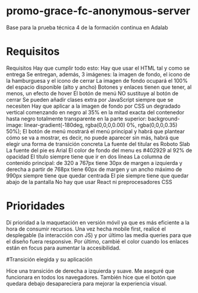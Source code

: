 # promo-grace-fc-anonymous-server
Base para la prueba técnica 4 de la formación continua en Adalab

# Requisitos

Requisitos
Hay que cumplir todo esto:
Hay que usar el HTML tal y como se entrega
Se entregan, además, 3 imágenes: la imagen de fondo, el icono de la hamburguesa y el icono de cerrar
La imagen de fondo ocupará el 100% del espacio disponible (alto y ancho)
Botones y enlaces tienen que tener, al menos, un efecto de hover
El botón de menú NO sustituye al botón de cerrar
Se pueden añadir clases extra por JavaScript siempre que se necesiten
Hay que aplicar a la imagen de fondo por CSS un degradado vertical comenzando en negro al 35% en la mitad exacta del contenedor hasta negro totalmente transparente en la parte superior:
background-image: linear-gradient(-180deg, rgba(0,0,0,0.00) 0%, rgba(0,0,0,0.35) 50%);
El botón de menú mostrará el menú principal y habrá que plantear cómo se va a mostrar, es decir, no puede aparecer sin más, habrá que elegir una forma de transición concreta
La fuente del titular es Roboto Slab
La fuente del pie es Arial
El color de fondo del menu es #402929 al 92% de opacidad
El título siempre tiene que ir en dos líneas
La columna de contenido principal:
de 320 a 767px tiene 30px de margen a izquierda y derecha
a partir de 768px tiene 60px de margen y un ancho máximo de 990px
siempre tiene que quedar centrada
El pie siempre tiene que quedar abajo de la pantalla
No hay que usar React ni preprocesadores CSS

# Prioridades

Dí prioridad a la maquetación en versión móvil ya que es más eficiente a la hora de consumir recursos. Una vez hecha mobile first, realicé el desplegable (la interacción con JS) y por último las media queries para que el diseño fuera responsive.
Por último, cambié el color cuando los enlaces están en focus para aumentar la accesibilidad.

#Transición elegida y su aplicación

Hice una transición de derecha a izquierda y suave. Me aseguré que funcionara en todos los navegadores. También hice que el botón que quedara debajo desapareciera para mejorar la experiencia visual.